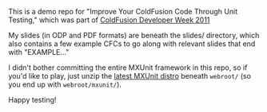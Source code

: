 This is a demo repo for "Improve Your ColdFusion Code Through Unit Testing," which was part of [ColdFusion Developer Week 2011](http://www.adobe.com/cfusion/event/index.cfm?event=detail&id=1489920)

My slides (in ODP and PDF formats) are beneath the slides/ directory, which also contains a few example CFCs to go along with relevant slides that end with "EXAMPLE..."

I didn't bother committing the entire MXUnit framework in this repo, so if you'd like to play, just unzip the [latest MXUnit distro](http://mxunit.org/download.cfm) beneath `webroot/` (so you end up with `webroot/mxunit/`).

Happy testing!


